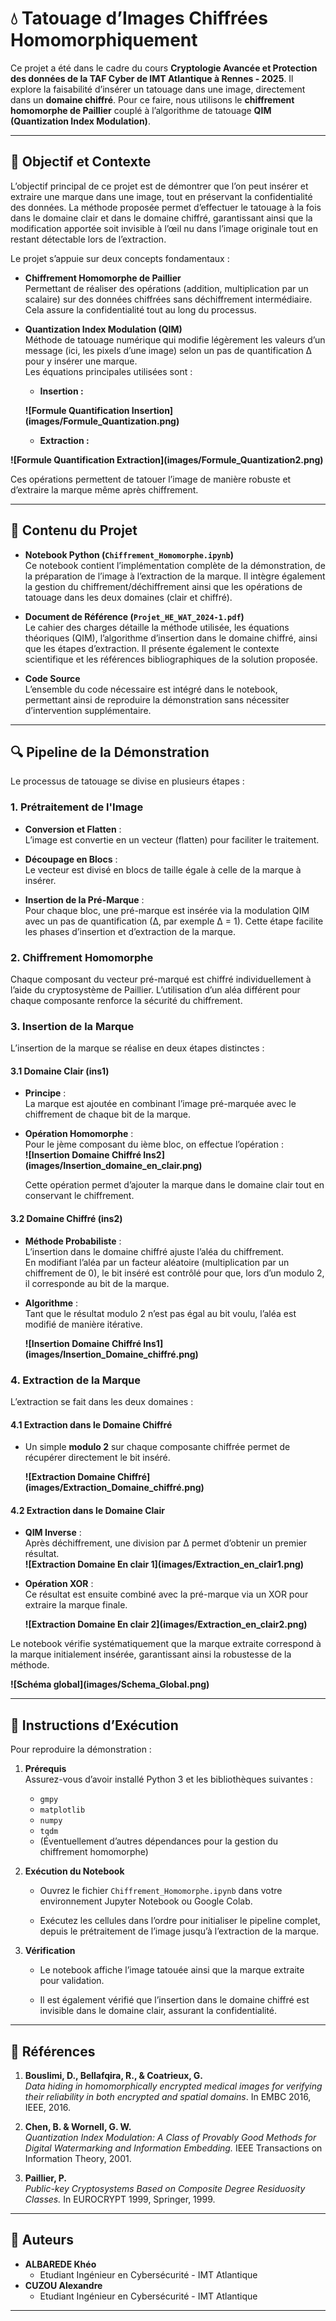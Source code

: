 # **💧 Tatouage d’Images Chiffrées Homomorphiquement**

Ce projet a été dans le cadre du cours **Cryptologie Avancée et Protection des données de la TAF Cyber de IMT Atlantique à Rennes \- 2025**. Il explore la faisabilité d’insérer un tatouage dans une image, directement dans un **domaine chiffré**. Pour ce faire, nous utilisons le **chiffrement homomorphe de Paillier** couplé à l’algorithme de tatouage **QIM (Quantization Index Modulation)**.

---

## **📝 Objectif et Contexte**

L’objectif principal de ce projet est de démontrer que l’on peut insérer et extraire une marque dans une image, tout en préservant la confidentialité des données. La méthode proposée permet d’effectuer le tatouage à la fois dans le domaine clair et dans le domaine chiffré, garantissant ainsi que la modification apportée soit invisible à l’œil nu dans l’image originale tout en restant détectable lors de l’extraction.

Le projet s’appuie sur deux concepts fondamentaux :

* **Chiffrement Homomorphe de Paillier**  
   Permettant de réaliser des opérations (addition, multiplication par un scalaire) sur des données chiffrées sans déchiffrement intermédiaire. Cela assure la confidentialité tout au long du processus.

* **Quantization Index Modulation (QIM)**  
   Méthode de tatouage numérique qui modifie légèrement les valeurs d’un message (ici, les pixels d’une image) selon un pas de quantification ∆ pour y insérer une marque.  
   Les équations principales utilisées sont :

  * **Insertion :**

  **\!\[Formule Quantification Insertion\](images/Formule\_Quantization.png)**

  * **Extraction :**

**\!\[Formule Quantification Extraction\](images/Formule\_Quantization2.png)**

Ces opérations permettent de tatouer l’image de manière robuste et d’extraire la marque même après chiffrement.

---

## **📁 Contenu du Projet**

* **Notebook Python (`Chiffrement_Homomorphe.ipynb`)**  
   Ce notebook contient l’implémentation complète de la démonstration, de la préparation de l’image à l’extraction de la marque. Il intègre également la gestion du chiffrement/déchiffrement ainsi que les opérations de tatouage dans les deux domaines (clair et chiffré).

* **Document de Référence (`Projet_HE_WAT_2024-1.pdf`)**  
   Le cahier des charges détaille la méthode utilisée, les équations théoriques (QIM), l’algorithme d’insertion dans le domaine chiffré, ainsi que les étapes d’extraction. Il présente également le contexte scientifique et les références bibliographiques de la solution proposée.

* **Code Source**  
   L’ensemble du code nécessaire est intégré dans le notebook, permettant ainsi de reproduire la démonstration sans nécessiter d’intervention supplémentaire.

---

## **🔍 Pipeline de la Démonstration**

Le processus de tatouage se divise en plusieurs étapes :

### **1\. Prétraitement de l'Image**

* **Conversion et Flatten** :  
   L’image est convertie en un vecteur (flatten) pour faciliter le traitement.

* **Découpage en Blocs** :  
   Le vecteur est divisé en blocs de taille égale à celle de la marque à insérer.

* **Insertion de la Pré-Marque** :  
   Pour chaque bloc, une pré-marque est insérée via la modulation QIM avec un pas de quantification (∆, par exemple ∆ \= 1). Cette étape facilite les phases d’insertion et d’extraction de la marque.

### **2\. Chiffrement Homomorphe**

Chaque composant du vecteur pré-marqué est chiffré individuellement à l’aide du cryptosystème de Paillier. L’utilisation d’un aléa différent pour chaque composante renforce la sécurité du chiffrement.

### **3\. Insertion de la Marque**

L’insertion de la marque se réalise en deux étapes distinctes :

#### **3.1 Domaine Clair (ins1)**

* **Principe** :  
   La marque est ajoutée en combinant l’image pré-marquée avec le chiffrement de chaque bit de la marque.

* **Opération Homomorphe** :  
   Pour le jème composant du ième bloc, on effectue l’opération :  
  **\!\[Insertion Domaine Chiffré Ins2\](images/Insertion\_domaine\_en\_clair.png)**  
    
   Cette opération permet d’ajouter la marque dans le domaine clair tout en conservant le chiffrement.

#### **3.2 Domaine Chiffré (ins2)**

* **Méthode Probabiliste** :  
   L’insertion dans le domaine chiffré ajuste l’aléa du chiffrement.  
   En modifiant l’aléa par un facteur aléatoire (multiplication par un chiffrement de 0), le bit inséré est contrôlé pour que, lors d’un modulo 2, il corresponde au bit de la marque.

* **Algorithme** :  
   Tant que le résultat modulo 2 n’est pas égal au bit voulu, l’aléa est modifié de manière itérative.  
    
  **\!\[Insertion Domaine Chiffré Ins1\](images/Insertion\_Domaine\_chiffré.png)**

### **4\. Extraction de la Marque**

L’extraction se fait dans les deux domaines :

#### **4.1 Extraction dans le Domaine Chiffré**

* Un simple **modulo 2** sur chaque composante chiffrée permet de récupérer directement le bit inséré.

  **\!\[Extraction Domaine Chiffré\](images/Extraction\_Domaine\_chiffré.png)**

#### **4.2 Extraction dans le Domaine Clair**

* **QIM Inverse** :  
   Après déchiffrement, une division par ∆ permet d’obtenir un premier résultat.  
  **\!\[Extraction Domaine En clair 1\](images/Extraction\_en\_clair1.png)**  
* **Opération XOR** :  
   Ce résultat est ensuite combiné avec la pré-marque via un XOR pour extraire la marque finale.

  **\!\[Extraction Domaine En clair 2\](images/Extraction\_en\_clair2.png)**

Le notebook vérifie systématiquement que la marque extraite correspond à la marque initialement insérée, garantissant ainsi la robustesse de la méthode.

**\!\[Schéma global\](images/Schema\_Global.png)**

---

## **🚀 Instructions d’Exécution**

Pour reproduire la démonstration :

1. **Prérequis**  
    Assurez-vous d’avoir installé Python 3 et les bibliothèques suivantes :

   * `gmpy`  
   * `matplotlib`   
   * `numpy`  
   * `tqdm`  
   * (Éventuellement d’autres dépendances pour la gestion du chiffrement homomorphe)

2. **Exécution du Notebook**

   * Ouvrez le fichier `Chiffrement_Homomorphe.ipynb` dans votre environnement Jupyter Notebook ou Google Colab.

   * Exécutez les cellules dans l’ordre pour initialiser le pipeline complet, depuis le prétraitement de l’image jusqu’à l’extraction de la marque.

3. **Vérification**

   * Le notebook affiche l’image tatouée ainsi que la marque extraite pour validation.

   * Il est également vérifié que l’insertion dans le domaine chiffré est invisible dans le domaine clair, assurant la confidentialité.

---

## **🔗 Références**

1. **Bouslimi, D., Bellafqira, R., & Coatrieux, G.**  
    *Data hiding in homomorphically encrypted medical images for verifying their reliability in both encrypted and spatial domains*. In EMBC 2016, IEEE, 2016\.

2. **Chen, B. & Wornell, G. W.**  
    *Quantization Index Modulation: A Class of Provably Good Methods for Digital Watermarking and Information Embedding.* IEEE Transactions on Information Theory, 2001\.

3. **Paillier, P.**  
    *Public-key Cryptosystems Based on Composite Degree Residuosity Classes.* In EUROCRYPT 1999, Springer, 1999\.

---

## **👤 Auteurs**

* **ALBAREDE Khéo**  
  * Etudiant Ingénieur en Cybersécurité \- IMT Atlantique   
* **CUZOU Alexandre**  
  * Etudiant Ingénieur en Cybersécurité \- IMT Atlantique 

---

